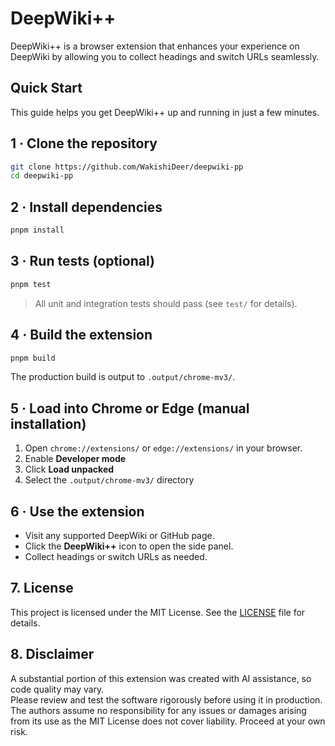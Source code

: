 # DeepWiki++

DeepWiki++ is a browser extension that enhances your experience on DeepWiki by allowing you to collect headings and switch URLs seamlessly.

## Quick Start

This guide helps you get DeepWiki++ up and running in just a few minutes.

## 1 · Clone the repository

```bash
git clone https://github.com/WakishiDeer/deepwiki-pp
cd deepwiki-pp
```

## 2 · Install dependencies

```bash
pnpm install
```

## 3 · Run tests (optional)

```bash
pnpm test
```

> All unit and integration tests should pass (see `test/` for details).

## 4 · Build the extension

```bash
pnpm build
```

The production build is output to `.output/chrome-mv3/`.

## 5 · Load into Chrome or Edge (manual installation)

1. Open `chrome://extensions/` or `edge://extensions/` in your browser.
2. Enable **Developer mode**
3. Click **Load unpacked**
4. Select the `.output/chrome-mv3/` directory

## 6 · Use the extension

- Visit any supported DeepWiki or GitHub page.
- Click the **DeepWiki++** icon to open the side panel.
- Collect headings or switch URLs as needed.

## 7. License

This project is licensed under the MIT License. See the [LICENSE](LICENSE) file for details.

## 8. Disclaimer

A substantial portion of this extension was created with AI assistance, so code quality may vary.  
Please review and test the software rigorously before using it in production.  
The authors assume no responsibility for any issues or damages arising from its use as the MIT License does not cover liability.
Proceed at your own risk.
